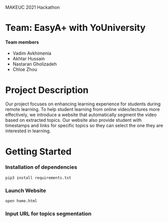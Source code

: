 MAKEUC 2021 Hackathon

Team: EasyA+ with YoUniversity
==============================

#### Team members

* Vadim Avkhimenia
* Akhtar Hussain
* Nastaran Gholizadeh
* Chloe Zhou


Project Description
==============================
Our project focuses on enhancing learning experience for students during remote learning. To help student learning from online video/lectures more effectively, we introduce a website that automatically segment the video based on extracted topics. Our website also provide student with timestamps and links for specific topics so they can select the one they are interested in learning. 


Getting Started
==============================

### Installation of dependencies 
```
pip3 install requirements.txt
```

### Launch Website
```
open home.html
```

### Input URL for topics segmentation 

